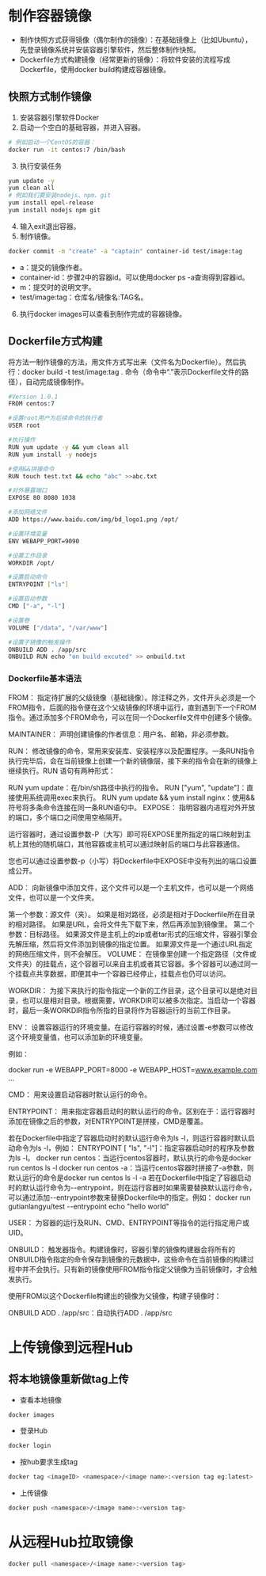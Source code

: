 # 制作容器镜像

- 制作快照方式获得镜像（偶尔制作的镜像）：在基础镜像上（比如Ubuntu），先登录镜像系统并安装容器引擎软件，然后整体制作快照。
- Dockerfile方式构建镜像（经常更新的镜像）：将软件安装的流程写成Dockerfile，使用docker build构建成容器镜像。

## 快照方式制作镜像

1. 安装容器引擎软件Docker
2. 启动一个空白的基础容器，并进入容器。
```sh
# 例如启动一个CentOS的容器：
docker run -it centos:7 /bin/bash
```
3. 执行安装任务
```sh
yum update -y
yum clean all
# 例如我们要安装nodejs、npm、git
yum install epel-release
yum install nodejs npm git
```
4. 输入exit退出容器。
5. 制作镜像。
```sh
docker commit -m "create" -a "captain" container-id test/image:tag
```
- a：提交的镜像作者。
- container-id：步骤2中的容器id。可以使用docker ps -a查询得到容器id。
- m：提交时的说明文字。
- test/image:tag：仓库名/镜像名:TAG名。
6. 执行docker images可以查看到制作完成的容器镜像。

## Dockerfile方式构建
将方法一制作镜像的方法，用文件方式写出来（文件名为Dockerfile）。然后执行：docker build -t test/image:tag . 命令（命令中“.”表示Dockerfile文件的路径），自动完成镜像制作。

```sh
#Version 1.0.1
FROM centos:7

#设置root用户为后续命令的执行者
USER root

#执行操作
RUN yum update -y && yum clean all
RUN yum install -y nodejs

#使用&&拼接命令
RUN touch test.txt && echo "abc" >>abc.txt

#对外暴露端口
EXPOSE 80 8080 1038

#添加网络文件
ADD https://www.baidu.com/img/bd_logo1.png /opt/

#设置环境变量
ENV WEBAPP_PORT=9090

#设置工作目录
WORKDIR /opt/

#设置启动命令
ENTRYPOINT ["ls"]

#设置启动参数
CMD ["-a", "-l"]

#设置卷
VOLUME ["/data", "/var/www"]

#设置子镜像的触发操作
ONBUILD ADD . /app/src
ONBUILD RUN echo "on build excuted" >> onbuild.txt
```


### Dockerfile基本语法
FROM：
指定待扩展的父级镜像（基础镜像）。除注释之外，文件开头必须是一个FROM指令，后面的指令便在这个父级镜像的环境中运行，直到遇到下一个FROM指令。通过添加多个FROM命令，可以在同一个Dockerfile文件中创建多个镜像。

MAINTAINER：
声明创建镜像的作者信息：用户名、邮箱，非必须参数。

RUN：
修改镜像的命令，常用来安装库、安装程序以及配置程序。一条RUN指令执行完毕后，会在当前镜像上创建一个新的镜像层，接下来的指令会在新的镜像上继续执行。RUN 语句有两种形式：

RUN yum update：在/bin/sh路径中执行的指令。
RUN ["yum", "update"]：直接使用系统调用exec来执行。
RUN yum update && yum install nginx：使用&&符号将多条命令连接在同一条RUN语句中。
EXPOSE：
指明容器内进程对外开放的端口，多个端口之间使用空格隔开。

运行容器时，通过设置参数-P（大写）即可将EXPOSE里所指定的端口映射到主机上其他的随机端口，其他容器或主机可以通过映射后的端口与此容器通信。

您也可以通过设置参数-p（小写）将Dockerfile中EXPOSE中没有列出的端口设置成公开。

ADD：
向新镜像中添加文件，这个文件可以是一个主机文件，也可以是一个网络文件，也可以是一个文件夹。

第一个参数：源文件（夹）。
如果是相对路径，必须是相对于Dockerfile所在目录的相对路径。
如果是URL，会将文件先下载下来，然后再添加到镜像里。
第二个参数：目标路径。
如果源文件是主机上的zip或者tar形式的压缩文件，容器引擎会先解压缩，然后将文件添加到镜像的指定位置。
如果源文件是一个通过URL指定的网络压缩文件，则不会解压。
VOLUME：
在镜像里创建一个指定路径（文件或文件夹）的挂载点，这个容器可以来自主机或者其它容器。多个容器可以通过同一个挂载点共享数据，即便其中一个容器已经停止，挂载点也仍可以访问。

WORKDIR：
为接下来执行的指令指定一个新的工作目录，这个目录可以是绝对目录，也可以是相对目录。根据需要，WORKDIR可以被多次指定。当启动一个容器时，最后一条WORKDIR指令所指的目录将作为容器运行的当前工作目录。

ENV：
设置容器运行的环境变量。在运行容器的时候，通过设置-e参数可以修改这个环境变量值，也可以添加新的环境变量。

例如：

docker run -e WEBAPP_PORT=8000 -e WEBAPP_HOST=www.example.com ...

CMD：
用来设置启动容器时默认运行的命令。

ENTRYPOINT：
用来指定容器启动时的默认运行的命令。区别在于：运行容器时添加在镜像之后的参数，对ENTRYPOINT是拼接，CMD是覆盖。

若在Dockerfile中指定了容器启动时的默认运行命令为ls -l，则运行容器时默认启动命令为ls -l，例如：
ENTRYPOINT [ "ls", "-l"]：指定容器启动时的程序及参数为ls -l。
docker run centos：当运行centos容器时，默认执行的命令是docker run centos ls -l
docker run centos -a：当运行centos容器时拼接了-a参数，则默认运行的命令是docker run centos ls -l -a
若在Dockerfile中指定了容器启动时的默认运行命令为--entrypoint，则在运行容器时如果需要替换默认运行命令，可以通过添加--entrypoint参数来替换Dockerfile中的指定。例如：
docker run gutianlangyu/test --entrypoint echo "hello world"

USER：
为容器的运行及RUN、CMD、ENTRYPOINT等指令的运行指定用户或UID。

ONBUILD：
触发器指令。构建镜像时，容器引擎的镜像构建器会将所有的ONBUILD指令指定的命令保存到镜像的元数据中，这些命令在当前镜像的构建过程中并不会执行。只有新的镜像使用FROM指令指定父镜像为当前镜像时，才会触发执行。

使用FROM以这个Dockerfile构建出的镜像为父镜像，构建子镜像时：

ONBUILD ADD . /app/src：自动执行ADD . /app/src


# 上传镜像到远程Hub

## 将本地镜像重新做tag上传
- 查看本地镜像
```sh
docker images
```
- 登录Hub
```sh
docker login
```
- 按hub要求生成tag
```sh
docker tag <imageID> <namespace>/<image name>:<version tag eg:latest>
```
- 上传镜像
```sh
docker push <namespace>/<image name>:<version tag>
```

# 从远程Hub拉取镜像
```sh
docker pull <namespace>/<image name>:<version tag>
```